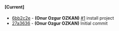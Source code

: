 
#### [Current]

#### 
 * [6bb2c2e](../../commit/6bb2c2e) - __(Onur Ozgur OZKAN)__ [#1](../../issues/1) install project
 * [27a3636](../../commit/27a3636) - __(Onur Ozgur OZKAN)__ Initial commit
